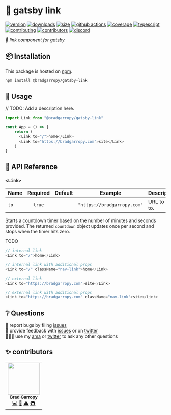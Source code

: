 # 🔗 gatsby link

[![version][version-badge]][npm]
[![downloads][downloads-badge]][npm]
[![size][size-badge]][bundlephobia]
[![github actions][github-actions-badge]][github-actions]
[![coverage][codecov-badge]][codecov]
[![typescript][typescript-badge]][typescript]
[![contributing][contributing-badge]][contributing]
[![contributors][contributors-badge]][contributors]
[![discord][discord-badge]][discord]

_🔗 link component for [gatsby][gatsby]_

## 📦 Installation

This package is hosted on [npm][npm].

```bash
npm install @bradgarropy/gatsby-link
```

## 🥑 Usage

// TODO: Add a description here.

```javascript
import Link from "@bradgarropy/gatsby-link"

const App = () => {
    return (
      <Link to="/">home</Link>
      <Link to="https://bradgarropy.com">site</Link>
    )
}
```

## 📖 API Reference

### `<Link>`

| Name | Required | Default |           Example           | Description     |
| :--- | :------: | :-----: | :-------------------------: | :-------------- |
| `to` |  `true`  |         | `"https://bradgarropy.com"` | URL to link to. |

Starts a countdown timer based on the number of minutes and seconds provided. The returned `countdown` object updates once per second and stops when the timer hits zero.

TODO

```javascript
// internal link
<Link to="/">home</Link>

// internal link with additional props
<Link to="/" className="nav-link">home</Link>

// external link
<Link to="https://bradgarropy.com">site</Link>

// external link with additional props
<Link to="https://bradgarropy.com" className="nav-link">site</Link>
```

## ❔ Questions

🐛 report bugs by filing [issues][issues]  
📢 provide feedback with [issues][issues] or on [twitter][twitter]  
🙋🏼‍♂️ use my [ama][ama] or [twitter][twitter] to ask any other questions

## ✨ contributors

<!-- ALL-CONTRIBUTORS-LIST:START - Do not remove or modify this section -->
<!-- prettier-ignore-start -->
<!-- markdownlint-disable -->
<table>
  <tr>
    <td align="center"><a href="https://bradgarropy.com"><img src="https://avatars.githubusercontent.com/u/11336745?v=4?s=100" width="100px;" alt=""/><br /><sub><b>Brad Garropy</b></sub></a><br /><a href="https://github.com/bradgarropy/gatsby-link/commits?author=bradgarropy" title="Code">💻</a> <a href="https://github.com/bradgarropy/gatsby-link/commits?author=bradgarropy" title="Documentation">📖</a> <a href="https://github.com/bradgarropy/gatsby-link/commits?author=bradgarropy" title="Tests">⚠️</a> <a href="#infra-bradgarropy" title="Infrastructure (Hosting, Build-Tools, etc)">🚇</a></td>
  </tr>
</table>

<!-- markdownlint-restore -->
<!-- prettier-ignore-end -->

<!-- ALL-CONTRIBUTORS-LIST:END -->

[codecov]: https://app.codecov.io/gh/bradgarropy/gatsby-link
[contributing]: https://github.com/bradgarropy/gatsby-link/blob/master/contributing.md
[contributors]: #-contributors
[codecov-badge]: https://img.shields.io/codecov/c/github/bradgarropy/gatsby-link?style=flat-square
[contributing-badge]: https://img.shields.io/badge/PRs-welcome-success?style=flat-square
[contributors-badge]: https://img.shields.io/github/all-contributors/bradgarropy/gatsby-link?style=flat-square
[gatsby]: https://www.gatsbyjs.com
[npm]: https://www.npmjs.com/package/@bradgarropy/gatsby-link
[issues]: https://github.com/bradgarropy/gatsby-link/issues
[twitter]: https://twitter.com/bradgarropy
[ama]: https://bradgarropy.com/ama
[version-badge]: https://img.shields.io/npm/v/@bradgarropy/gatsby-link.svg?style=flat-square
[downloads-badge]: https://img.shields.io/npm/dt/@bradgarropy/gatsby-link?style=flat-square
[bundlephobia]: https://bundlephobia.com/result?p=@bradgarropy/gatsby-link
[size-badge]: https://img.shields.io/bundlephobia/minzip/@bradgarropy/gatsby-link?style=flat-square
[github-actions]: https://github.com/bradgarropy/gatsby-link/actions
[github-actions-badge]: https://img.shields.io/github/workflow/status/bradgarropy/gatsby-link/%F0%9F%9A%80%20release?style=flat-square
[typescript]: https://www.typescriptlang.org/dt/search?search=%40bradgarropy%2Fgatsby-link
[typescript-badge]: https://img.shields.io/npm/types/@bradgarropy/gatsby-link?style=flat-square
[discord]: https://bradgarropy.com/discord
[discord-badge]: https://img.shields.io/discord/748196643140010015?style=flat-square
